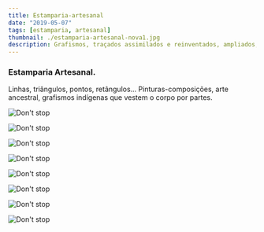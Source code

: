 ```yaml
---
title: Estamparia-artesanal
date: "2019-05-07"
tags: [estamparia, artesanal]
thumbnail: ./estamparia-artesanal-nova1.jpg
description: Grafismos, traçados assimilados e reinventados, ampliados, diminuídos, simplificados e re-significados.
---
```


### Estamparia Artesanal.

Linhas, triângulos, pontos, retângulos...
Pinturas-composições, arte ancestral, grafismos indígenas que vestem o corpo por partes.

![Don't stop](./estamparia-artesanal-nova3.jpg)

![Don't stop](./estamparia-artesanal-nova2.jpg)

![Don't stop](./estamparia-artesanal-nova1.jpg)

![Don't stop](./estamparia_artesanal3.jpg)

![Don't stop](./estamparia_artesanal4.jpg)

![Don't stop](./estamparia_artesanal5.jpg)

![Don't stop](./estamparia_artesanal8.jpg)

![Don't stop](./estamparia_artesanal9.jpg)



